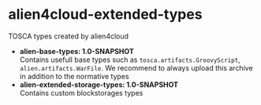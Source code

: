 alien4cloud-extended-types
==========================

TOSCA types created by alien4cloud

- **alien-base-types: 1.0-SNAPSHOT**  
	Contains usefull base types such as `tosca.artifacts.GroovyScript`, `alien.artifacts.WarFile`. We recommend to always upload this archive in addition to the normative types 
- **alien-extended-storage-types: 1.0-SNAPSHOT**  
	Contains custom blockstorages types
